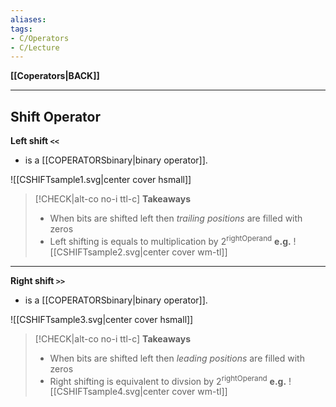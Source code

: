 ```yaml
---
aliases:
tags:
- C/Operators
- C/Lecture
---
```

**[[Coperators|BACK]]**

---
## Shift Operator
**Left shift `<<`**
- is a [[COPERATORSbinary|binary operator]].

![[CSHIFTsample1.svg|center cover hsmall]]

>[!CHECK|alt-co no-i ttl-c] **Takeaways**
>- When bits are shifted left then *trailing positions* are filled with zeros
>- Left shifting is equals to multiplication by 2<sup>rightOperand</sup>
> **e.g.**
> ![[CSHIFTsample2.svg|center cover wm-tl]]

---
**Right shift `>>`**
- is a [[COPERATORSbinary|binary operator]].

![[CSHIFTsample3.svg|center cover hsmall]]

>[!CHECK|alt-co no-i ttl-c] **Takeaways**
>- When bits are shifted left then *leading positions* are filled with zeros
>- Right shifting is equivalent to divsion by 2<sup>rightOperand</sup>
> **e.g.**
> ![[CSHIFTsample4.svg|center cover wm-tl]]
